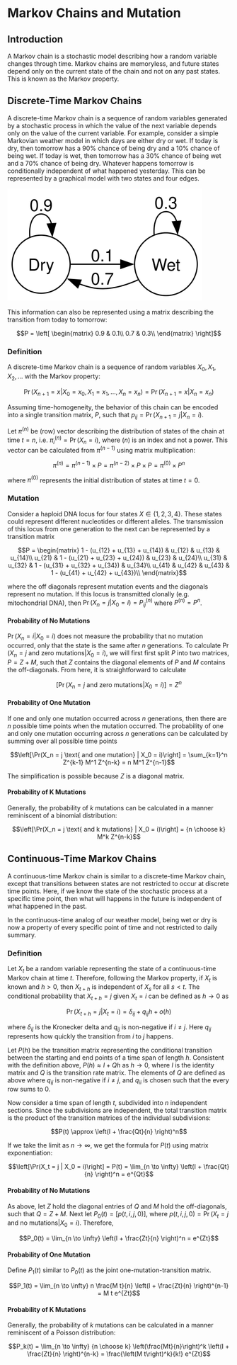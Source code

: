 # Markov Chains and Mutation

## Introduction

A Markov chain is a stochastic model describing how a random variable changes through time. Markov chains are memoryless, and future states depend only on the current state of the chain and not on any past states. This is known as the Markov property. 

## Discrete-Time Markov Chains

A discrete-time Markov chain is a sequence of random variables generated by a stochastic process in which the value of the next variable depends only on the value of the current variable. For example, consider a simple Markovian weather model in which days are either dry or wet. If today is dry, then tomorrow has a 90% chance of being dry and a 10% chance of being wet. If today is wet, then tomorrow has a 30% chance of being wet and a 70% chance of being dry. Whatever happens tomorrow is conditionally independent of what happened yesterday. This can be represented by a graphical model with two states and four edges.

![An example graphical model.](images/weather.svg)

This information can also be represented using a matrix describing the transition from today to tomorrow:

$$P = \left[
\begin{matrix}
0.9 & 0.1\\
0.7 & 0.3\\
\end{matrix}
\right]$$

### Definition
A discrete-time Markov chain is a sequence of random variables $X_0, X_1, X_2, \ldots$ with the Markov property:

$$\Pr(X_{n+1} = x | X_0 = x_0, X_1 = x_1, \ldots , X_n = x_n) = \Pr(X_{n+1} = x | X_n = x_n)$$

Assuming time-homogeneity, the behavior of this chain can be encoded into a single transition matrix, $P$, such that $p_{ij} = \Pr(X_{n+1} = j | X_n = i)$.

Let $\pi^{(n)}$ be (row) vector describing the distribution of states of the chain at time $t=n$, i.e. $`\pi^{(n)}_i = \Pr(X_{n} = i)`$, where $(n)$ is an index and not a power. This vector can be calculated from  $\pi^{(n-1)}$ using matrix multiplication:

$$\pi^{(n)} = \pi^{(n-1)} \times P = \pi^{(n-2)} \times P \times P = \pi^{(0)} \times P^n$$

where $\pi^{(0)}$ represents the initial distribution of states at time $t = 0$.

### Mutation

Consider a haploid DNA locus for four states $X \in \{1, 2, 3, 4\}$. These states could represent different nucleotides or different alleles. The transmission of this locus from one generation to the next can be represented by a transition matrix

$$P = \begin{matrix}
 1 - (u_{12} + u_{13} + u_{14}) & u_{12} & u_{13} & u_{14}\\
u_{21} & 1 - (u_{21} + u_{23} + u_{24}) & u_{23} & u_{24}\\
u_{31} & u_{32} & 1 - (u_{31} + u_{32} + u_{34}) & u_{34}\\
u_{41} & u_{42} & u_{43} & 1 - (u_{41} + u_{42} + u_{43})\\
\end{matrix}$$

where the off diagonals represent mutation events and the diagonals represent no mutation.  If this locus is transmitted clonally (e.g. mitochondrial DNA), then $\Pr(X_n = j | X_0 = i) = P^{(n)}_{ij}$ where $P^{(n)} = P^n$.

#### Probability of No Mutations

$\Pr(X_n = i | X_0 = i)$ does not measure the probability that no mutation occurred, only that the state is the same after $n$ generations. To calculate $\Pr(X_n = j \text{ and zero mutations} | X_0 = i)$, we will first first split $P$ into two matrices, $P = Z + M$, such that $Z$ contains the diagonal elements of $P$ and $M$ contains the off-diagonals. From here, it is straightforward to calculate

$$\left[\Pr(X_n = j \text{ and zero mutations} | X_0 = i)\right] = Z^n$$

#### Probability of One Mutation

If one and only one mutation occurred across $n$ generations, then there are $n$ possible time points when the mutation occurred. The probability of one and only one mutation occurring across $n$ generations can be calculated by summing over all possible time points

$$\left[\Pr(X_n = j \text{ and one mutation} | X_0 = i)\right] =
\sum_{k=1}^n Z^{k-1} M^1 Z^{n-k} = n M^1 Z^{n-1}$$

The simplification is possible because $Z$ is a diagonal matrix.

#### Probability of K Mutations

Generally, the probability of $k$ mutations can be calculated in a manner reminiscent of a binomial distribution:

$$\left[\Pr(X_n = j \text{ and k mutations} | X_0 = i)\right] = {n \choose k} M^k Z^{n-k}$$

## Continuous-Time Markov Chains

A continuous-time Markov chain is similar to a discrete-time Markov chain, except that transitions between states are not restricted to occur at discrete time points. Here, if we know the state of the stochastic process at a specific time point, then what will happens in the future is independent of what happened in the past.

In the continuous-time analog of our weather model, being wet or dry is now a property of every specific point of time and not restricted to daily summary.

### Definition

Let $X_t$ be a random variable representing the state of a continuous-time Markov chain at time $t$. Therefore, following the Markov property, if $X_t$ is known and $h > 0$, then $X_{t+h}$ is independent of $X_s$ for all $s < t$. The conditional probability that $X_{t+h} = j$ given $X_t = i$ can be defined as $h \to 0$ as

$$\Pr(X_{t+h} = j | X_t = i) = \delta_{ij} + q_{ij} h + o(h)$$

where $\delta_{ij}$ is the Kronecker delta and $q_{ij}$ is non-negative if  $i \ne j$. Here $q_{ij}$ represents how quickly the transition from $i$ to $j$ happens.

Let $P(h)$ be the transition matrix representing the conditional transition between the starting and end points of a time span of length $h$. Consistent with the definition above, $P(h) \approx I + Qh$ as $h \to 0$, where $I$ is the identity matrix and $Q$ is the transition rate matrix. The elements of $Q$ are defined as above where $q_{ij}$ is non-negative if $i \ne j$, and $q_{ii}$ is chosen such that the every row sums to 0.

Now consider a time span of length $t$, subdivided into $n$ independent sections. Since the subdivisions are independent, the total transition matrix is the product of the transition matrices of the individual subdivisions:

$$P(t) \approx \left(I + \frac{Qt}{n} \right)^n$$

If we take the limit as $n \to \infty$, we get the formula for $P(t)$ using matrix exponentiation:

$$\left[\Pr(X_t = j | X_0 = i)\right] = P(t) = \lim_{n \to \infty} \left(I + \frac{Qt}{n} \right)^n = e^{Qt}$$

#### Probability of No Mutations

As above, let $Z$ hold the diagonal entries of $Q$ and $M$ hold the off-diagonals, such that $Q = Z + M$. Next let $P_0(t) = \left[p(t, i, j, 0)\right]$, where $p(t, i, j, 0) = \Pr(X_t = j \text{ and no mutations} | X_0 = i)$. Therefore,

$$P_0(t) = \lim_{n \to \infty} \left(I + \frac{Zt}{n} \right)^n = e^{Zt}$$

#### Probability of One Mutation

Define $P_1(t)$ similar to $P_0(t)$ as the joint one-mutation-transition matrix.

$$P_1(t) = \lim_{n \to \infty} n \frac{M t}{n} \left(I + \frac{Zt}{n} \right)^{n-1} = M t e^{Zt}$$

#### Probability of K Mutations

Generally, the probability of $k$ mutations can be calculated in a manner reminiscent of a Poisson distribution:

$$P_k(t) = \lim_{n \to \infty}
{n \choose k}
\left(\frac{Mt}{n}\right)^k
\left(I + \frac{Zt}{n} \right)^{n-k} = \frac{\left(M t\right)^k}{k!} e^{Zt}$$

